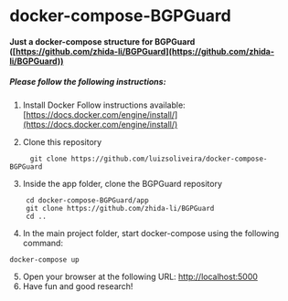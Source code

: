 # docker-compose-BGPGuard

#### Just a docker-compose structure for BGPGuard ([https://github.com/zhida-li/BGPGuard](https://github.com/zhida-li/BGPGuard))

##### **Please follow the following instructions:**

1. Install Docker
     Follow instructions available: [https://docs.docker.com/engine/install/](https://docs.docker.com/engine/install/)

2. Clone this repository
```
     git clone https://github.com/luizsoliveira/docker-compose-BGPGuard
```

3. Inside the app folder, clone the BGPGuard repository
```
    cd docker-compose-BGPGuard/app
    git clone https://github.com/zhida-li/BGPGuard
    cd ..
```
4. In the main project folder, start docker-compose using the following command:
```
docker-compose up
```
5. Open your browser at the following URL: [http://localhost:5000](http://localhost:5000)
6. Have fun and good research!
